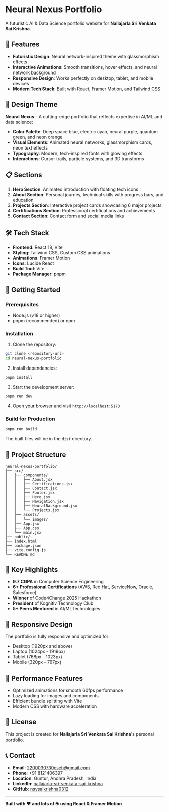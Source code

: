 # Neural Nexus Portfolio

A futuristic AI & Data Science portfolio website for **Nallajarla Sri Venkata Sai Krishna**.

## 🚀 Features

- **Futuristic Design**: Neural network-inspired theme with glassmorphism effects
- **Interactive Animations**: Smooth transitions, hover effects, and neural network background
- **Responsive Design**: Works perfectly on desktop, tablet, and mobile devices
- **Modern Tech Stack**: Built with React, Framer Motion, and Tailwind CSS

## 🎨 Design Theme

**Neural Nexus** - A cutting-edge portfolio that reflects expertise in AI/ML and data science:

- **Color Palette**: Deep space blue, electric cyan, neural purple, quantum green, and neon orange
- **Visual Elements**: Animated neural networks, glassmorphism cards, neon text effects
- **Typography**: Modern, tech-inspired fonts with glowing effects
- **Interactions**: Cursor trails, particle systems, and 3D transforms

## 📋 Sections

1. **Hero Section**: Animated introduction with floating tech icons
2. **About Section**: Personal journey, technical skills with progress bars, and education
3. **Projects Section**: Interactive project cards showcasing 6 major projects
4. **Certifications Section**: Professional certifications and achievements
5. **Contact Section**: Contact form and social media links

## 🛠️ Tech Stack

- **Frontend**: React 18, Vite
- **Styling**: Tailwind CSS, Custom CSS animations
- **Animations**: Framer Motion
- **Icons**: Lucide React
- **Build Tool**: Vite
- **Package Manager**: pnpm

## 🚀 Getting Started

### Prerequisites

- Node.js (v18 or higher)
- pnpm (recommended) or npm

### Installation

1. Clone the repository:
```bash
git clone <repository-url>
cd neural-nexus-portfolio
```

2. Install dependencies:
```bash
pnpm install
```

3. Start the development server:
```bash
pnpm run dev
```

4. Open your browser and visit `http://localhost:5173`

### Build for Production

```bash
pnpm run build
```

The built files will be in the `dist` directory.

## 📁 Project Structure

```
neural-nexus-portfolio/
├── src/
│   ├── components/
│   │   ├── About.jsx
│   │   ├── Certifications.jsx
│   │   ├── Contact.jsx
│   │   ├── Footer.jsx
│   │   ├── Hero.jsx
│   │   ├── Navigation.jsx
│   │   ├── NeuralBackground.jsx
│   │   └── Projects.jsx
│   ├── assets/
│   │   └── images/
│   ├── App.jsx
│   ├── App.css
│   └── main.jsx
├── public/
├── index.html
├── package.json
├── vite.config.js
└── README.md
```

## 🎯 Key Highlights

- **9.7 CGPA** in Computer Science Engineering
- **6+ Professional Certifications** (AWS, Red Hat, ServiceNow, Oracle, Salesforce)
- **Winner** of Code4Change 2025 Hackathon
- **President** of Kognitiv Technology Club
- **5+ Peers Mentored** in AI/ML technologies

## 📱 Responsive Design

The portfolio is fully responsive and optimized for:
- Desktop (1920px and above)
- Laptop (1024px - 1919px)
- Tablet (768px - 1023px)
- Mobile (320px - 767px)

## 🌟 Performance Features

- Optimized animations for smooth 60fps performance
- Lazy loading for images and components
- Efficient bundle splitting with Vite
- Modern CSS with hardware acceleration

## 📄 License

This project is created for **Nallajarla Sri Venkata Sai Krishna**'s personal portfolio.

## 📞 Contact

- **Email**: 2200030730cseh@gmail.com
- **Phone**: +91 8121406397
- **Location**: Guntur, Andhra Pradesh, India
- **LinkedIn**: [nallajarla-sri-venkata-sai-krishna](https://linkedin.com/in/nallajarla-sri-venkata-sai-krishna)
- **GitHub**: [nsvsaikrishna0312](https://github.com/nsvsaikrishna0312)

---

**Built with ❤️ and lots of ☕ using React & Framer Motion**

